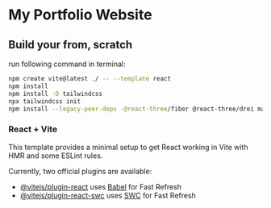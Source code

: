 # My Portfolio Website

## Build your from, scratch

run following command in terminal:

```bash
npm create vite@latest ./ -- --template react
npm install 
npm install -D tailwindcss
npx tailwindcss init 
npm install --legacy-peer-deps -@react-three/fiber @react-three/drei maath react-tilt react-vertical-timeline-component @emailjs/browser framer-motion react-router-dom
```

### React + Vite

This template provides a minimal setup to get React working in Vite with HMR and some ESLint rules.

Currently, two official plugins are available:

- [@vitejs/plugin-react](https://github.com/vitejs/vite-plugin-react/blob/main/packages/plugin-react/README.md) uses [Babel](https://babeljs.io/) for Fast Refresh
- [@vitejs/plugin-react-swc](https://github.com/vitejs/vite-plugin-react-swc) uses [SWC](https://swc.rs/) for Fast Refresh
